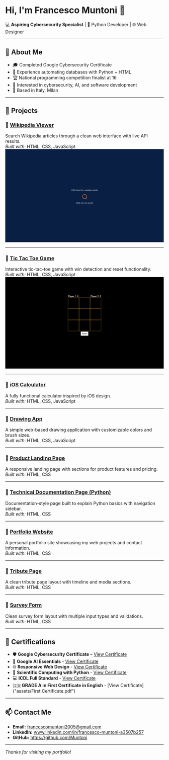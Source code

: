 # Hi, I'm Francesco Muntoni 👋

💻 **Aspiring Cybersecurity Specialist** | 🐍 Python Developer | 🌐 Web Designer

---

## 🚀 About Me
- 🎓 Completed Google Cybersecurity Certificate
- 💼 Experience automating databases with Python + HTML
- 🏆 National programming competition finalist at 16
- 🔐 Interested in cybersecurity, AI, and software development
- 📍 Based in Italy, Milan

---

## 📂 Projects

### 🔹 [Wikipedia Viewer](https://codepen.io/Muntoni/full/qByaLXV)
Search Wikipedia articles through a clean web interface with live API results.  
*Built with:* HTML, CSS, JavaScript  
![Wikipedia Viewer Screenshot](assets/wikipedia-viewer.png)

---

### 🔹 [Tic Tac Toe Game](https://codepen.io/Muntoni/full/ExpgypK)
Interactive tic-tac-toe game with win detection and reset functionality.  
*Built with:* HTML, CSS, JavaScript  
![Tic Tac Toe Screenshot](assets/tic-tac-toe.png)

---

### 🔹 [iOS Calculator](https://codepen.io/Muntoni/full/wvxzWXE)
A fully functional calculator inspired by iOS design.  
*Built with:* HTML, CSS, JavaScript

---

### 🔹 [Drawing App](https://codepen.io/Muntoni/full/QWBKErY)
A simple web-based drawing application with customizable colors and brush sizes.  
*Built with:* HTML, CSS, JavaScript

---

### 🔹 [Product Landing Page](https://codepen.io/Muntoni/full/poZELoZ)
A responsive landing page with sections for product features and pricing.
*Built with:* HTML, CSS

---

### 🔹 [Technical Documentation Page (Python)](https://codepen.io/Muntoni/full/qByaodE)
Documentation-style page built to explain Python basics with navigation sidebar.  
*Built with:* HTML, CSS

---

### 🔹 [Portfolio Website](https://codepen.io/Muntoni/full/wvxzNBK)
A personal portfolio site showcasing my web projects and contact information.  
*Built with:* HTML, CSS

---

### 🔹 [Tribute Page](https://codepen.io/Muntoni/full/wvxzmMp)
A clean tribute page layout with timeline and media sections.  
*Built with:* HTML, CSS

---

### 🔹 [Survey Form](https://codepen.io/Muntoni/full/oNMzqzx)
Clean survey form layout with multiple input types and validations.  
*Built with:* HTML, CSS

---

## 📜 Certifications
- 🛡️ **Google Cybersecurity Certificate** – [View Certificate](https://coursera.org/share/a1e290e0db603405e29dc2e231d9bc1d)
- 🤖 **Google AI Essentials** - [View Certificate](https://coursera.org/share/f3613dd6eda0402d582bc86ef25164d7)
- 🌐 **Responsive Web Design** - [View Certificate](https://www.freecodecamp.org/certification/francesco_muntoni/responsive-web-design)
- 🐍 **Scientific Computing with Python** - [View Certificate](https://www.freecodecamp.org/certification/francesco_muntoni/scientific-computing-with-python-v7)
- 💻 **ICDL Full Standard** - [View Certificate](assets/ICDL.pdf)
- 🇬🇧 **GRADE A in First Certificate in English** - [View Certificate]("assets/First Certificate.pdf")
---

## 📫 Contact Me
- **Email:** francescomuntoni2005@gmail.com
- **LinkedIn:** www.linkedin.com/in/francesco-muntoni-a3507b257
- **GitHub:** https://github.com/Muntoni

---
*Thanks for visiting my portfolio!*

